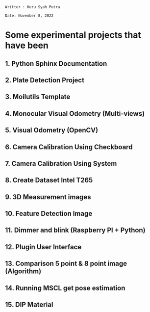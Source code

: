 ```Writter : Heru Syah Putra```

```Date: November 8, 2022```

# Some experimental projects that have been 

## 1. Python Sphinx Documentation

## 2. Plate Detection Project

## 3. Moilutils Template

## 4. Monocular Visual Odometry (Multi-views)

## 5. Visual Odometry (OpenCV)

## 6. Camera Calibration Using Checkboard

## 7. Camera Calibration Using System

## 8. Create Dataset Intel T265

## 9. 3D Measurement images

## 10. Feature Detection Image

## 11. Dimmer and blink (Raspberry PI + Python)

## 12. Plugin User Interface

## 13. Comparison 5 point & 8 point image (Algorithm)

## 14. Running MSCL get pose estimation

## 15. DIP Material

